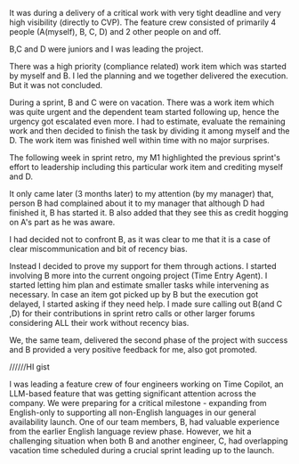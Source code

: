 It was during a delivery of a critical work with very tight deadline and very high visibility (directly to CVP).
The feature crew consisted of primarily 4 people (A(myself), B, C, D)  and 2 other people on and off.

B,C and D were juniors and I was leading the project.

There was a high priority (compliance related) work item which was started by myself and B. I led the planning and we together delivered the execution. But it was not concluded.

During a sprint, B and C  were on vacation. There was a work item which was quite urgent and the dependent team started following up, hence the urgency got escalated even more. I had to estimate, evaluate the remaining work and then decided to finish the task by dividing it among myself and the D. The work item was finished well within time with no major surprises.

The following week in sprint retro, my M1 highlighted the previous sprint's effort to leadership including this particular work item and crediting myself and D.

It only came later (3 months later) to my attention (by my manager) that, person B had complained about it to my manager that although D had finished it, B has started it. B also added that they see this as credit hogging on A's part as he was aware.

I had decided not to confront B, as it was clear to me that it is a case of clear miscommunication and bit of recency bias. 

Instead I decided to prove my support for them through actions. I started involving B more into the current ongoing project (Time Entry Agent). I started letting him plan and estimate smaller tasks while intervening as necessary. In case an item got picked up by B but the execution got delayed, I started asking if they need help. I made sure calling out B(and C ,D) for their contributions in sprint retro calls or other larger forums considering ALL their work without recency bias.

We, the same team, delivered the second phase of the project with success and B provided a very positive feedback for me, also got promoted.



//////HI gist

I was leading a feature crew of four engineers working on Time Copilot, an LLM-based feature that was getting significant attention across the company. We were preparing for a critical milestone - expanding from English-only to supporting all non-English languages in our general availability launch. One of our team members, B, had valuable experience from the earlier English language review phase. However, we hit a challenging situation when both B and another engineer, C, had overlapping vacation time scheduled during a crucial sprint leading up to the launch.